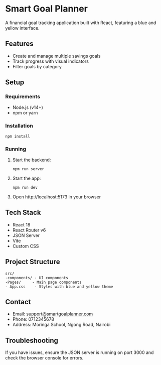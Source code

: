 # Smart Goal Planner

A financial goal tracking application built with React, featuring a blue and yellow interface.



## Features

- Create and manage multiple savings goals
- Track progress with visual indicators
- Filter goals by category

## Setup

### Requirements
- Node.js (v14+)
- npm or yarn

### Installation
```
npm install
```

### Running
1. Start the backend:
   ```
   npm run server
   ```
2. Start the app:
   ```
   npm run dev
   ```
3. Open http://localhost:5173 in your browser

## Tech Stack
- React 18
- React Router v6
- JSON Server
- Vite
- Custom CSS

## Project Structure
```
src/
-components/ - UI components
-Pages/     - Main page components
- App.css    - Styles with blue and yellow theme
```

## Contact
- Email: support@smartgoalplanner.com
- Phone: 0712345678
- Address: Moringa School, Ngong Road, Nairobi

## Troubleshooting
If you have issues, ensure the JSON server is running on port 3000 and check the browser console for errors.